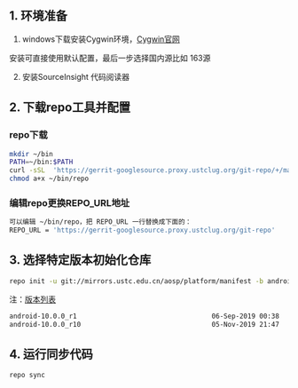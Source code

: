 ## 1. 环境准备

1.  windows下载安装Cygwin环境，[Cygwin官网](https://cygwin.com/index.html)

   安装可直接使用默认配置，最后一步选择国内源比如 163源

2.  安装SourceInsight 代码阅读器



## 2. 下载repo工具并配置

### repo下载

```bash
mkdir ~/bin
PATH=~/bin:$PATH
curl -sSL  'https://gerrit-googlesource.proxy.ustclug.org/git-repo/+/master/repo?format=TEXT' |base64 -d > ~/bin/repo
chmod a+x ~/bin/repo
```





### 编辑repo更换REPO_URL地址

```bash
可以编辑 ~/bin/repo，把 REPO_URL 一行替换成下面的：
REPO_URL = 'https://gerrit-googlesource.proxy.ustclug.org/git-repo'
```



## 3. 选择特定版本初始化仓库

```bash
repo init -u git://mirrors.ustc.edu.cn/aosp/platform/manifest -b android-10.0.0_r1
```

注：[版本列表](http://mirrors.ustc.edu.cn/aosp/platform/manifest.git/refs/heads/)

```bash
android-10.0.0_r1                                  06-Sep-2019 00:38                  41
android-10.0.0_r10                                 05-Nov-2019 21:47                  41                              
```



## 4. 运行同步代码

```bash
repo sync
```